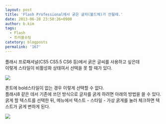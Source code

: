 ```yaml
---
layout: post
title: 'Flash Professional에서 굵은 글자(볼드체)가 안될때.'
date: 2013-06-28 23:50:26+0900
author: b.kim
tags:
  - Flash
  - 트러블슈팅
catetory: blogposts
permalink: '167'
---
```



  

  

플래시 프로패셔널(CS5 CS5.5 CS6 등)에서 굵은 글씨를 사용하고 싶은데  
이렇게 스타일이 비활성화 상태여서 선택을 못 할 때가 있다.  

![](https://raw.githubusercontent.com/tibyte/blog-res/master/legacy/167/0.png)


  

  

  

폰트에 bold스타일이 없는 경우 이렇게 선택할 수 없다.  
플래시8 같은 데서 기존에 쓰던 방식으로 글자를 굵게 하려면 아래의 방법을 쓸 수 있다.  
굵게 할 텍스트를 선택한 뒤, 메뉴에서 텍스트 - 스타일 - 가상 굵게를 눌러 체크하면 텍스트가 굵게 변하게 된다.

![](https://raw.githubusercontent.com/tibyte/blog-res/master/legacy/167/1.png)

  

  
